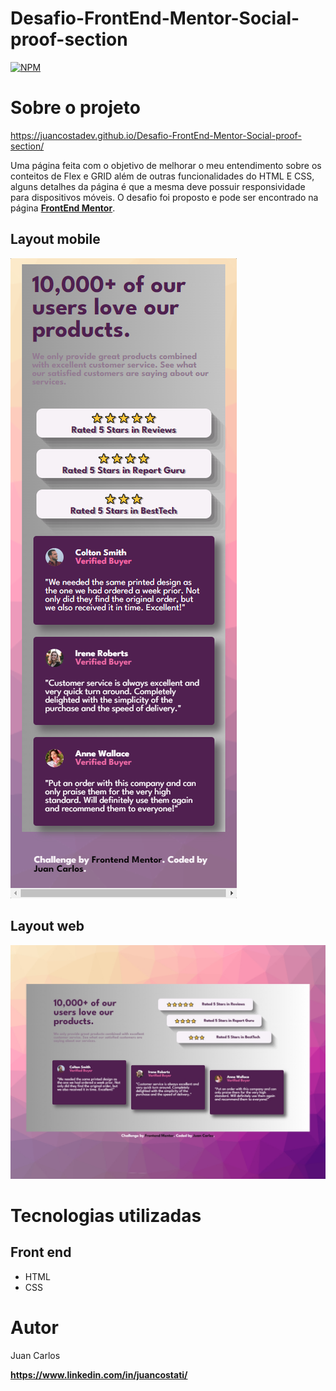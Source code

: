 # Desafio-FrontEnd-Mentor-Social-proof-section

[![NPM](https://img.shields.io/npm/l/react)](https://github.com/JuanCostaDev/Desafio-FrontEnd-Mentor-Social-proof-section/blob/main/LICENSE) 

# Sobre o projeto

https://juancostadev.github.io/Desafio-FrontEnd-Mentor-Social-proof-section/

Uma página feita com o objetivo de melhorar o meu entendimento sobre os conteitos de Flex e GRID além de outras funcionalidades do HTML E CSS, alguns detalhes da página é que a mesma deve possuir responsividade para dispositivos móveis.
O desafio foi proposto e pode ser encontrado na página [**FrontEnd Mentor**](https://www.frontendmentor.io/solutions/responsive-qr-code-page-using-html-and-css-LHtfgKZr2z "Site do FrontEnd Mentor").

## Layout mobile
![Mobile 1](https://github.com/JuanCostaDev/Assets/blob/main/Fotos%20Social%20proof%20section/Foto%20Social%20proof%20section%20Mobile.png) 

## Layout web
![Web 1](https://github.com/JuanCostaDev/Assets/blob/main/Fotos%20Social%20proof%20section/Foto%20Social%20proof%20section%20PC.jpg)


# Tecnologias utilizadas
## Front end
- HTML 
- CSS

# Autor

Juan Carlos

**https://www.linkedin.com/in/juancostati/**
